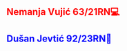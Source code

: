 ## <span style="color:red">**Nemanja Vujić 63/21RN💻**</span>
## <span style="color:blue">**Dušan Jevtić 92/23RN🎱**</span>
